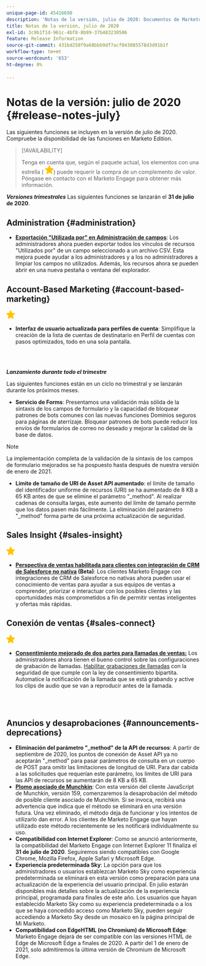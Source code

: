 ```yaml
---
unique-page-id: 45416698
description: 'Notas de la versión, julio de 2020: Documentos de Marketo: documentación del producto'
title: Notas de la versión, julio de 2020
exl-id: 3c9b1f1d-961c-4bf8-8b99-37b483230506
feature: Release Information
source-git-commit: 431bd258f9a68bbb9df7acf043085578d3d91b1f
workflow-type: tm+mt
source-wordcount: '653'
ht-degree: 0%

---
```


# Notas de la versión: julio de 2020 {#release-notes-july}

Las siguientes funciones se incluyen en la versión de julio de 2020. Compruebe la disponibilidad de las funciones en Marketo Edition.

>[!AVAILABILITY]
>
>Tenga en cuenta que, según el paquete actual, los elementos con una estrella ( ![(estrella)](assets/yellow-star.png)) puede requerir la compra de un complemento de valor. Póngase en contacto con el Marketo Engage para obtener más información.

**_Versiones trimestrales_** Las siguientes funciones se lanzarán el **31 de julio de 2020**.

## Administration {#administration}

* **[Exportación &quot;Utilizada por&quot; en Administración de campos](/help/marketo/product-docs/administration/field-management/export-used-by-data-for-a-field.md)**: Los administradores ahora pueden exportar todos los vínculos de recursos &quot;Utilizados por&quot; de un campo seleccionado a un archivo CSV. Esta mejora puede ayudar a los administradores y a los no administradores a limpiar los campos no utilizados. Además, los recursos ahora se pueden abrir en una nueva pestaña o ventana del explorador.

## Account-Based Marketing {#account-based-marketing}

![(estrella)](assets/yellow-star.png)

* **Interfaz de usuario actualizada para perfiles de cuenta**: Simplifique la creación de la lista de cuentas de destinatario en Perfil de cuentas con pasos optimizados, todo en una sola pantalla.

<br> 

**_Lanzamiento durante todo el trimestre_**

Las siguientes funciones están en un ciclo no trimestral y se lanzarán durante los próximos meses.

* **Servicio de Forms**: Presentamos una validación más sólida de la sintaxis de los campos de formulario y la capacidad de bloquear patrones de bots comunes con las nuevas funciones Dominios seguros para páginas de aterrizaje. Bloquear patrones de bots puede reducir los envíos de formularios de correo no deseado y mejorar la calidad de la base de datos.

>[!NOTE]
>
>La implementación completa de la validación de la sintaxis de los campos de formulario mejorados se ha pospuesto hasta después de nuestra versión de enero de 2021.

* **Límite de tamaño de URI de Asset API aumentado**: el límite de tamaño del identificador uniforme de recursos (URI) se ha aumentado de 8 KB a 65 KB antes de que se elimine el parámetro &quot;_method&quot;. Al realizar cadenas de consulta largas, este aumento del límite de tamaño permite que los datos pasen más fácilmente. La eliminación del parámetro &quot;_method&quot; forma parte de una próxima actualización de seguridad.

## Sales Insight {#sales-insight}

![(estrella)](assets/yellow-star.png)

* **[Perspectiva de ventas habilitada para clientes con integración de CRM de Salesforce no nativa](/help/marketo/product-docs/marketo-sales-insight/sales-insight-for-non-native-salesforce-integrations.md) (Beta)**: Los clientes Marketo Engage con integraciones de CRM de Salesforce no nativas ahora pueden usar el conocimiento de ventas para ayudar a sus equipos de ventas a comprender, priorizar e interactuar con los posibles clientes y las oportunidades más comprometidos a fin de permitir ventas inteligentes y ofertas más rápidas.

## Conexión de ventas {#sales-connect}

![(estrella)](assets/yellow-star.png)

* **[Consentimiento mejorado de dos partes para llamadas de ventas:](/help/marketo/product-docs/marketo-sales-connect/phone/two-party-consent-settings.md)** Los administradores ahora tienen el bueno control sobre las configuraciones de grabación de llamadas. [Habilitar grabaciones de llamadas](/help/marketo/product-docs/marketo-sales-connect/phone/enable-call-recording.md) con la seguridad de que cumple con la ley de consentimiento bipartita. Automatice la notificación de la llamada que se está grabando y active los clips de audio que se van a reproducir antes de la llamada.

<br> 

## Anuncios y desaprobaciones {#announcements-deprecations}

* **Eliminación del parámetro &quot;_method&quot; de la API de recursos**: A partir de septiembre de 2020, los puntos de conexión de Asset API ya no aceptarán &quot;_method&quot; para pasar parámetros de consulta en un cuerpo de POST para omitir las limitaciones de longitud de URI. Para dar cabida a las solicitudes que requerían este parámetro, los límites de URI para las API de recursos se aumentarán de 8 KB a 65 KB.
* **[Plomo asociado de Munchkin](https://developers.marketo.com/blog/deprecation-of-munchkin-associate-lead-method/)**: Con esta versión del cliente JavaScript de Munchkin, versión 159, comenzaremos la desaprobación del método de posible cliente asociado de Munchkin. Si se invoca, recibirá una advertencia que indica que el método se eliminará en una versión futura. Una vez eliminado, el método deja de funcionar y los intentos de utilizarlo dan error. A los clientes de Marketo Engage que hayan utilizado este método recientemente se les notificará individualmente su uso.
* **Compatibilidad con Internet Explorer**: Como se anunció anteriormente, la compatibilidad del Marketo Engage con Internet Explorer 11 finaliza el **31 de julio de 2020**. Seguiremos siendo compatibles con Google Chrome, Mozilla Firefox, Apple Safari y Microsoft Edge.
* **Experiencia predeterminada Sky**: La opción para que los administradores o usuarios establezcan Marketo Sky como experiencia predeterminada se eliminará en esta versión como preparación para una actualización de la experiencia del usuario principal. En julio estarán disponibles más detalles sobre la actualización de la experiencia principal, programada para finales de este año. Los usuarios que hayan establecido Marketo Sky como su experiencia predeterminada o a los que se haya concedido acceso como Marketo Sky, pueden seguir accediendo a Marketo Sky desde un mosaico en la página principal de Mi Marketo.
* **Compatibilidad con EdgeHTML (no Chromium) de Microsoft Edge**: Marketo Engage dejará de ser compatible con las versiones HTML de Edge de Microsoft Edge a finales de 2020. A partir del 1 de enero de 2021, solo admitiremos la última versión de Chromium de Microsoft Edge.
